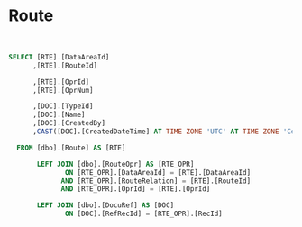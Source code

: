 <!---------------------->
<!--- Page / Section --->
<!---------------------->

# Route

<br />

``` sql
SELECT [RTE].[DataAreaId]
      ,[RTE].[RouteId]

      ,[RTE].[OprId]
      ,[RTE].[OprNum]

      ,[DOC].[TypeId]
      ,[DOC].[Name]
      ,[DOC].[CreatedBy]
      ,CAST([DOC].[CreatedDateTime] AT TIME ZONE 'UTC' AT TIME ZONE 'Central Standard Time' AS DATETIME) AS [CreatedDateTime]

  FROM [dbo].[Route] AS [RTE]

       LEFT JOIN [dbo].[RouteOpr] AS [RTE_OPR]
              ON [RTE_OPR].[DataAreaId] = [RTE].[DataAreaId]
             AND [RTE_OPR].[RouteRelation] = [RTE].[RouteId]
             AND [RTE_OPR].[OprId] = [RTE].[OprId]

       LEFT JOIN [dbo].[DocuRef] AS [DOC]
              ON [DOC].[RefRecId] = [RTE_OPR].[RecId]
```

<br />

<!---------------------->
<!--- Page / Section --->
<!---------------------->
